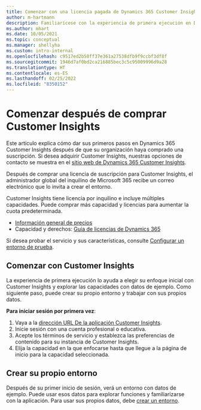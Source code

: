 ```yaml
---
title: Comenzar con una licencia pagada de Dynamics 365 Customer Insights
author: m-hartmann
description: Familiarícese con la experiencia de primera ejecución en Dynamics 365 Customer Insights y explore sus capacidades.
ms.author: mhart
ms.date: 10/05/2021
ms.topic: conceptual
ms.manager: shellyha
ms.custom: intro-internal
ms.openlocfilehash: c9517ed2b50ff37e361a27538dfb9f9ccbf3df8f
ms.sourcegitcommit: 1946d7af0bd2ca216885bec3c5c95009996d9a28
ms.translationtype: HT
ms.contentlocale: es-ES
ms.lasthandoff: 02/25/2022
ms.locfileid: "8350152"
---
```

# <a name="get-started-after-purchasing-customer-insights"></a>Comenzar después de comprar Customer Insights

Este artículo explica cómo dar sus primeros pasos en Dynamics 365 Customer Insights después de que su organización haya comprado una suscripción. Si desea adquirir Customer Insights, nuestras opciones de contacto se muestra en el [sitio web de Dynamics 365 Customer Insights](https://dynamics.microsoft.com/ai/customer-insights/). 

Después de comprar una licencia de suscripción para Customer Insights, el administrador global del inquilino de Microsoft 365 recibe un correo electrónico que lo invita a crear el entorno. 

Customer Insights tiene licencia por inquilino e incluye múltiples capacidades. Puede comprar más capacidad y licencias para aumentar la cuota predeterminada. 
- [Información general de precios](https://dynamics.microsoft.com/ai/customer-insights/pricing/)
- Capacidad y derechos: [Guía de licencias de Dynamics 365](https://go.microsoft.com/fwlink/?LinkId=866544)

Si desea probar el servicio y sus características, consulte [Configurar un entorno de prueba](trial-signup.md).

## <a name="start-with-customer-insights"></a>Comenzar con Customer Insights

La experiencia de primera ejecución lo ayuda a elegir su enfoque inicial con Customer Insights y explorar las capacidades con datos de ejemplo. Como siguiente paso, puede crear su propio entorno y trabajar con sus propios datos.

**Para iniciar sesión por primera vez**:

1. Vaya a la [dirección URL De la aplicación Customer Insights](https://home.ci.ai.dynamics.com).
1. Inicie sesión con una cuenta profesional o educativa. 
1. Acepte los términos de servicio y establezca las preferencias de contenido para su instancia de Customer Insights.
1. Elija la capacidad en la que enfocarse hasta que llegue a la página de inicio para la capacidad seleccionada.

## <a name="create-your-own-environment"></a>Crear su propio entorno

Después de su primer inicio de sesión, verá un entorno con datos de ejemplo. Puede usar esos datos para explorar funciones y familiarizarse con la aplicación. Para usar sus propios datos, debe [crear un entorno](audience-insights/get-started-paid.md).



